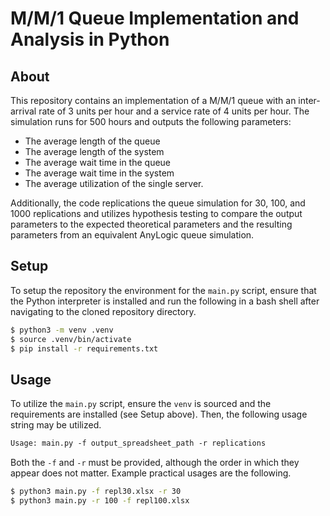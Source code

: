 # M/M/1 Queue Implementation and Analysis in Python

## About

This repository contains an implementation of a M/M/1 queue with an inter-arrival rate of 3 units per hour and a service rate of 4 units per hour. The simulation runs for 500 hours and outputs the following parameters:

- The average length of the queue
- The average length of the system
- The average wait time in the queue
- The average wait time in the system
- The average utilization of the single server.

Additionally, the code replications the queue simulation for 30, 100, and 1000 replications and utilizes hypothesis testing to compare the output parameters to the expected theoretical parameters and the resulting parameters from an equivalent AnyLogic queue simulation.

## Setup

To setup the repository the environment for the `main.py` script, ensure that the Python interpreter is installed and run the following in a bash shell after navigating to the cloned repository directory.

``` bash
$ python3 -m venv .venv
$ source .venv/bin/activate
$ pip install -r requirements.txt
```

## Usage

To utilize the `main.py` script, ensure the `venv` is sourced and the requirements are installed (see Setup above). Then, the following usage string may be utilized.

``` txt
Usage: main.py -f output_spreadsheet_path -r replications
```

Both the `-f` and `-r` must be provided, although the order in which they appear does not matter. Example practical usages are the following.

``` bash
$ python3 main.py -f repl30.xlsx -r 30
$ python3 main.py -r 100 -f repl100.xlsx
```

